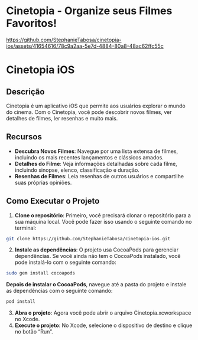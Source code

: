 # Cinetopia - Organize seus Filmes Favoritos!

https://github.com/StephanieTabosa/cinetopia-ios/assets/41654616/78c9a2aa-5e7d-4884-80a8-48ac62ffc55c

# Cinetopia iOS

## Descrição

Cinetopia é um aplicativo iOS que permite aos usuários explorar o mundo do cinema. Com o Cinetopia, você pode descobrir novos filmes, ver detalhes de filmes, ler resenhas e muito mais.

## Recursos

- **Descubra Novos Filmes**: Navegue por uma lista extensa de filmes, incluindo os mais recentes lançamentos e clássicos amados.
- **Detalhes do Filme**: Veja informações detalhadas sobre cada filme, incluindo sinopse, elenco, classificação e duração.
- **Resenhas de Filmes**: Leia resenhas de outros usuários e compartilhe suas próprias opiniões.

## Como Executar o Projeto

1. **Clone o repositório**: Primeiro, você precisará clonar o repositório para a sua máquina local. Você pode fazer isso usando o seguinte comando no terminal:

```bash
git clone https://github.com/StephanieTabosa/cinetopia-ios.git
```
2. **Instale as dependências**: O projeto usa CocoaPods para gerenciar dependências. Se você ainda não tem o CocoaPods instalado, você pode instalá-lo com o seguinte comando:
   
```bash
sudo gem install cocoapods
```

**Depois de instalar o CocoaPods**, navegue até a pasta do projeto e instale as dependências com o seguinte comando:

```bash
pod install
```

3. **Abra o projeto**: Agora você pode abrir o arquivo Cinetopia.xcworkspace no Xcode.
4. **Execute o projeto**: No Xcode, selecione o dispositivo de destino e clique no botão “Run”.
